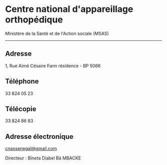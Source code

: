 # Centre national d'appareillage orthopédique

Ministère de la Santé et de l'Action sociale (MSAS)  

------------------------------------------------------

**Adresse**
-----------

1, Rue Aimé Césaire Fann résidence - BP 5066

**Téléphone**
-------------

33 824 05 23

**Télécopie**
-------------

33 824 86 83

**Adresse électronique**
------------------------

[cnaosenegal@gmail.com](../../../services/cnaosenegalgmailcom.md)

Directeur : Bineta Diabel Bâ MBACKE